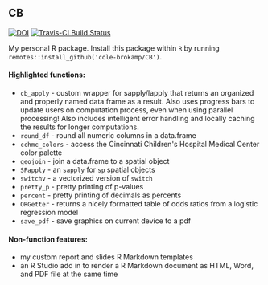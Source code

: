 ## CB


[![DOI](https://zenodo.org/badge/21831/cole-brokamp/CB.svg)](https://zenodo.org/badge/latestdoi/21831/cole-brokamp/CB)
[![Travis-CI Build Status](https://travis-ci.org/cole-brokamp/CB.svg?branch=master)](https://travis-ci.org/cole-brokamp/CB)


My personal R package. Install this package within `R` by running `remotes::install_github('cole-brokamp/CB')`.

#### Highlighted functions:

- `cb_apply` - custom wrapper for sapply/lapply that returns an organized and properly named data.frame as a result. Also uses progress bars to update users on computation process, even when using parallel processing! Also includes intelligent error handling and locally caching the results for longer computations.
- `round_df` - round all numeric columns in a data.frame
- `cchmc_colors` - access the Cincinnati Children's Hospital Medical Center color palette
- `geojoin` - join a data.frame to a spatial object
- `SPapply` - an `sapply` for `sp` spatial objects
- `switchv` - a vectorized version of `switch`
- `pretty_p` - pretty printing of p-values
- `percent` - pretty printing of decimals as percents
- `ORGetter` - returns a nicely formatted table of odds ratios from a logistic regression model
- `save_pdf` - save graphics on current device to a pdf


#### Non-function features:

- my custom report and slides R Markdown templates
- an R Studio add in to render a R Markdown document as HTML, Word, and PDF file at the same time




